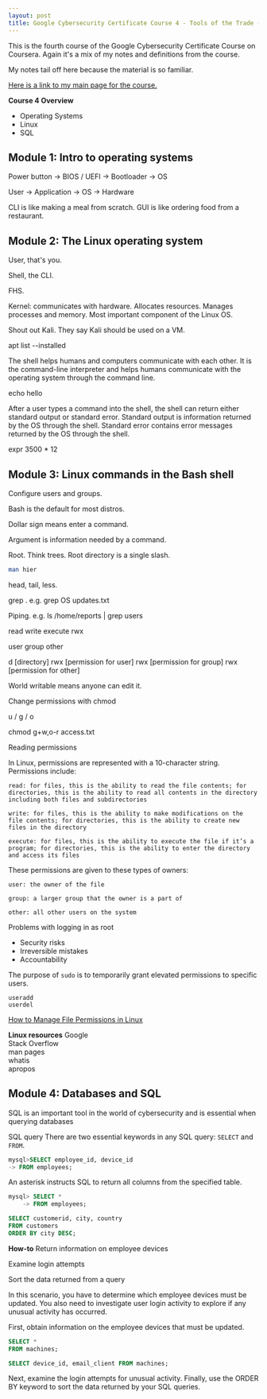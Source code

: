 ```yaml
---
layout: post
title: Google Cybersecurity Certificate Course 4 - Tools of the Trade - Linux and SQL
---
```

This is the fourth course of the Google Cybersecurity Certificate Course on Coursera. Again it's a mix of my notes and definitions from the course.

My notes tail off here because the material is so familiar. 

[Here is a link to my main page for the course.](https://1dgk.github.io/2024/01/24/gcc-course-index.html)

**Course 4 Overview**
- Operating Systems
- Linux
- SQL

## Module 1: Intro to operating systems
Power button -> BIOS / UEFI -> Bootloader -> OS

User -> Application -> OS -> Hardware

CLI is like making a meal from scratch. GUI is like ordering food from a restaurant. 

## Module 2: The Linux operating system
User, that's you.

Shell, the CLI.

FHS.

Kernel: communicates with hardware. Allocates resources. Manages processes and memory. Most important component of the Linux OS.

Shout out Kali. They say Kali should be used on a VM. 

apt list --installed 

The shell helps humans and computers communicate with each other. It is the command-line interpreter and helps humans communicate with the operating system through the command line.

echo hello

After a user types a command into the shell, the shell can return either standard output or standard error. Standard output is information returned by the OS through the shell. Standard error contains error messages returned by the OS through the shell.

expr 3500 * 12

## Module 3: Linux commands in the Bash shell
Configure users and groups. 

Bash is the default for most distros.

Dollar sign means enter a command. 

Argument is information needed by a command. 

Root. Think trees. Root directory is a single slash.

```sh
man hier
```

head, tail, less.

grep . e.g. grep OS updates.txt

Piping. e.g. ls /home/reports | grep users

read write execute rwx

user group other 

d [directory] rwx [permission for user] rwx [permission for group] rwx [permission for other]

World writable means anyone can edit it. 

Change permissions with chmod

u / g / o

chmod g+w,o-r access.txt

Reading permissions

In Linux, permissions are represented with a 10-character string. Permissions include:

    read: for files, this is the ability to read the file contents; for directories, this is the ability to read all contents in the directory including both files and subdirectories

    write: for files, this is the ability to make modifications on the file contents; for directories, this is the ability to create new files in the directory

    execute: for files, this is the ability to execute the file if it’s a program; for directories, this is the ability to enter the directory and access its files

These permissions are given to these types of owners:

    user: the owner of the file

    group: a larger group that the owner is a part of

    other: all other users on the system

Problems with logging in as root
- Security risks
- Irreversible mistakes
- Accountability

The purpose of `sudo` is to temporarily grant elevated permissions to specific users. 

`useradd`\
`userdel`

[How to Manage File Permissions in Linux](https://1dgk.github.io/2024/02/18/file-permissions-in-linux.html)

**Linux resources**
Google\
Stack Overflow\
man pages\
whatis\
apropos

## Module 4: Databases and SQL
SQL is an important tool in the world of cybersecurity and is essential when querying databases

SQL query
There are two essential keywords in any SQL query: `SELECT` and `FROM`.

```sql
mysql>SELECT employee_id, device_id
-> FROM employees;
```

An asterisk instructs SQL to return all columns from the specified table. 
```sql
mysql> SELECT *
    -> FROM employees;
```

```sql
SELECT customerid, city, country
FROM customers
ORDER BY city DESC;
```
**How-to**
Return information on employee devices

Examine login attempts

Sort the data returned from a query

In this scenario, you have to determine which employee devices must be updated. You also need to investigate user login activity to explore if any unusual activity has occurred.

First, obtain information on the employee devices that must be updated. 
```sql
SELECT *
FROM machines;
```
```sql
SELECT device_id, email_client FROM machines;
```



Next, examine the login attempts for unusual activity. Finally, use the ORDER BY keyword to sort the data returned by your SQL queries.